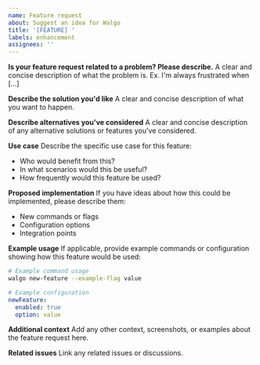 ```yaml
---
name: Feature request
about: Suggest an idea for Walgo
title: '[FEATURE] '
labels: enhancement
assignees: ''
---
```


**Is your feature request related to a problem? Please describe.**
A clear and concise description of what the problem is. Ex. I'm always frustrated when [...]

**Describe the solution you'd like**
A clear and concise description of what you want to happen.

**Describe alternatives you've considered**
A clear and concise description of any alternative solutions or features you've considered.

**Use case**
Describe the specific use case for this feature:
- Who would benefit from this?
- In what scenarios would this be useful?
- How frequently would this feature be used?

**Proposed implementation**
If you have ideas about how this could be implemented, please describe them:
- New commands or flags
- Configuration options
- Integration points

**Example usage**
If applicable, provide example commands or configuration showing how this feature would be used:
```bash
# Example command usage
walgo new-feature --example-flag value
```

```yaml
# Example configuration
newFeature:
  enabled: true
  option: value
```

**Additional context**
Add any other context, screenshots, or examples about the feature request here.

**Related issues**
Link any related issues or discussions. 
